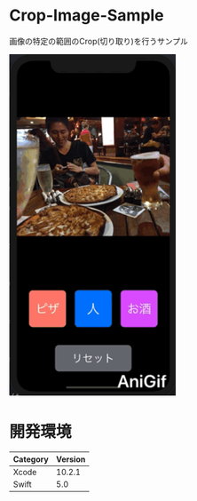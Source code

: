 # Crop-Image-Sample
画像の特定の範囲のCrop(切り取り)を行うサンプル

<img src="https://github.com/ddd503/Image-Resource/raw/master/crop_image.gif" width="300">

# 開発環境

|Category | Version |
|:-----------|:------------|
| Xcode | 10.2.1 |
| Swift | 5.0 |
